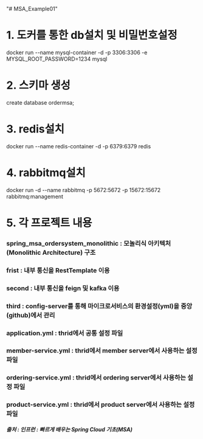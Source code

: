 "# MSA_Example01" 

# 1. 도커를 통한 db설치 및 비밀번호설정
docker run --name mysql-container -d -p 3306:3306 -e 
MYSQL_ROOT_PASSWORD=1234 mysql

# 2. 스키마 생성 
create database ordermsa;

# 3. redis설치
docker run --name redis-container -d -p 6379:6379 redis

# 4. rabbitmq설치
docker run -d --name rabbitmq -p 5672:5672 -p 15672:15672 rabbitmq:management

# 5. 각 프로젝트 내용
### spring_msa_ordersystem_monolithic : 모놀리식 아키텍처(Monolithic Architecture) 구조
### frist : 내부 통신을 RestTemplate 이용
### second : 내부 통신을 feign 및 kafka 이용
### third : config-server를 통해 마이크로서비스의 환경설정(yml)을 중앙(github)에서 관리
### application.yml : thrid에서 공통 설정 파일
### member-service.yml : thrid에서 member server에서 사용하는 설정 파일
### ordering-service.yml : thrid에서 ordering server에서 사용하는 설정 파일
### product-service.yml : thrid에서 product server에서 사용하는 설정 파일
##### 출처 : 인프런 : 빠르게 배우는 Spring Cloud 기초(MSA)


